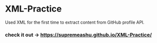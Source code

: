 # XML-Practice
Used XML for the first time to extract content from GitHub profile API. 
### check it out -> https://supremeashu.github.io/XML-Practice/
